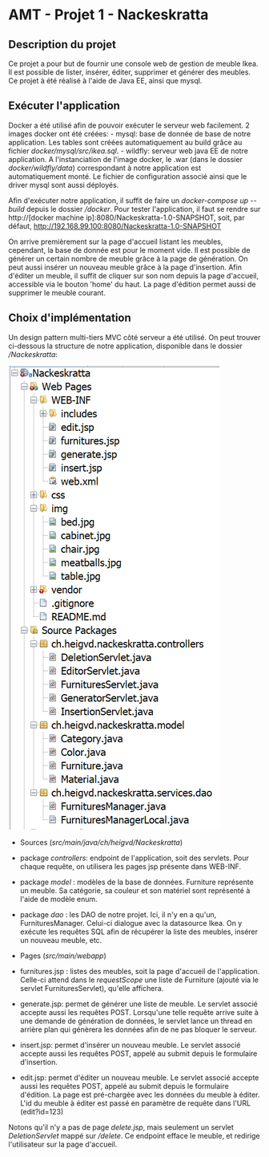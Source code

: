 # AMT - Projet 1 - Nackeskratta

## Description du projet

Ce projet a pour but de fournir une console web de gestion de meuble Ikea. Il est possible de lister, insérer, éditer, supprimer et générer des meubles. Ce projet à été réalisé à l'aide de Java EE, ainsi que mysql.

## Exécuter l'application

Docker a été utilisé afin de pouvoir exécuter le serveur web facilement. 2 images docker ont été créées: 
    - mysql: base de donnée de base de notre application. Les tables sont créées automatiquement au build grâce au fichier _docker/mysql/src/ikea.sql_.
    - wildfly: serveur web java EE de notre application. A l'instanciation de l'image docker, le .war (dans le dossier _docker/wildfly/data_) correspondant à notre application est automatiquement monté. Le fichier de configuration associé ainsi que le driver mysql sont aussi déployés.

Afin d'exécuter notre application, il suffit de faire un _docker-compose up --build_ depuis le dossier _/docker_. Pour tester l'application, il faut se rendre sur http://[docker machine ip]:8080/Nackeskratta-1.0-SNAPSHOT, soit, par défaut, http://192.168.99.100:8080/Nackeskratta-1.0-SNAPSHOT

On arrive premièrement sur la page d'accueil listant les meubles, cependant, la base de donnée est pour le moment vide. Il est possible de générer un certain nombre de meuble grâce à la page de génération. On peut aussi insérer un nouveau meuble grâce à la page d'insertion. Afin d'éditer un meuble, il suffit de cliquer sur son nom depuis la page d'accueil, accessible via le bouton 'home' du haut. La page d'édition permet aussi de supprimer le meuble courant.

## Choix d'implémentation

Un design pattern multi-tiers MVC côté serveur a été utilisé. On peut trouver ci-dessous la structure de notre application, disponible dans le dossier _/Nackeskratta_:

![Files](/res/ProjectFiles.png)

- Sources (_src/main/java/ch/heigvd/Nackeskratta_)
 - package _controllers_: endpoint de l'application, soit des servlets. Pour chaque requête, on utilisera les pages jsp présente dans WEB-INF. 
 - package _model_ : modèles de la base de données. Furniture représente un meuble. Sa catégorie, sa couleur et son matériel sont représenté à l'aide de modèle enum.
 - package _dao_ : les DAO de notre projet. Ici, il n'y en a qu'un, FurnituresManager. Celui-ci dialogue avec la datasource Ikea. On y exécute les requêtes SQL afin de récupérer la liste des meubles, insérer un nouveau meuble, etc.

- Pages (_src/main/webapp_)
 - furnitures.jsp : listes des meubles, soit la page d'accueil de l'application. Celle-ci attend dans le _requestScope_ une liste de Furniture (ajouté via le servlet FurnituresServlet), qu'elle affichera. 
 - generate.jsp: permet de générer une liste de meuble. Le servlet associé accepte aussi les requêtes POST. Lorsqu'une telle requête arrive suite à une demande de génération de données, le servlet lance un thread en arrière plan qui génèrera les données afin de ne pas bloquer le serveur.
 - insert.jsp: permet d'insérer un nouveau meuble. Le servlet associé accepte aussi les requêtes POST, appelé au submit depuis le formulaire d'insertion.
 - edit.jsp: permet d'éditer un nouveau meuble. Le servlet associé accepte aussi les requêtes POST, appelé au submit depuis le formulaire d'édition. La page est pré-chargée avec les données du meuble à éditer. L'id du meuble à éditer est passé en paramètre de requête dans l'URL (edit?id=123)

Notons qu'il n'y a pas de page _delete.jsp_, mais seulement un servlet _DeletionServlet_ mappé sur _/delete_. Ce endpoint efface le meuble, et redirige l'utilisateur sur la page d'accueil.